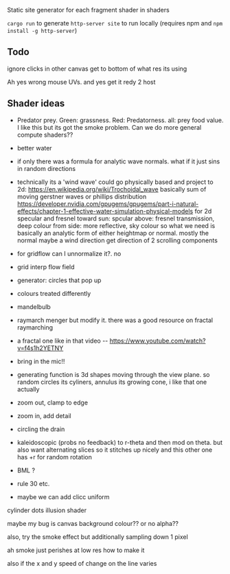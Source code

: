 Static site generator for each fragment shader in shaders

`cargo run` to generate
`http-server site` to run locally (requires npm and `npm install -g http-server`)

## Todo
ignore clicks in other canvas
get to bottom of what res its using

Ah yes wrong mouse UVs.
and yes get it redy 2 host

## Shader ideas
* Predator prey. Green: grassness. Red: Predatorness. all: prey food value. I like this but its got the smoke problem. Can we do more general compute shaders??

* better water
* if only there was a formula for analytic wave normals. what if it just sins in random directions
* technically its a 'wind wave'
    could go physically based and project to 2d: https://en.wikipedia.org/wiki/Trochoidal_wave
    basically sum of moving gerstner waves or phillips distribution
    https://developer.nvidia.com/gpugems/gpugems/part-i-natural-effects/chapter-1-effective-water-simulation-physical-models
    for 2d specular and fresnel
        toward sun: spcular
        above: fresnel transmission, deep colour
        from side: more reflective, sky colour
    so what we need is basically an analytic form of either heightmap or normal. mostly the normal
    maybe a wind direction
    get direction of 2 scrolling components

* for gridflow can I unnormalize it?. no

* grid interp flow field
* generator: circles that pop up
* colours treated differently
* mandelbulb
* raymarch menger but modify it. there was a good resource on fractal raymarching
* a fractal one like in that video -- https://www.youtube.com/watch?v=f4s1h2YETNY
* bring in the mic!!
* generating function is 3d shapes moving through the view plane. so random circles its cyliners, annulus its growing cone, i like that one actually
* zoom out, clamp to edge
* zoom in, add detail
* circling the drain
* kaleidoscopic (probs no feedback)
    to r-theta and then mod on theta. but also want alternating slices so it stitches up nicely
    and this other one has +r for random rotation
* BML ?
* rule 30 etc.
* maybe we can add clicc uniform


cylinder dots illusion shader

maybe my bug is canvas background colour?? or no alpha??


also, try the smoke effect but additionally sampling down 1 pixel

ah smoke just perishes at low res
how to make it


also if the x and y speed of change on the line varies
